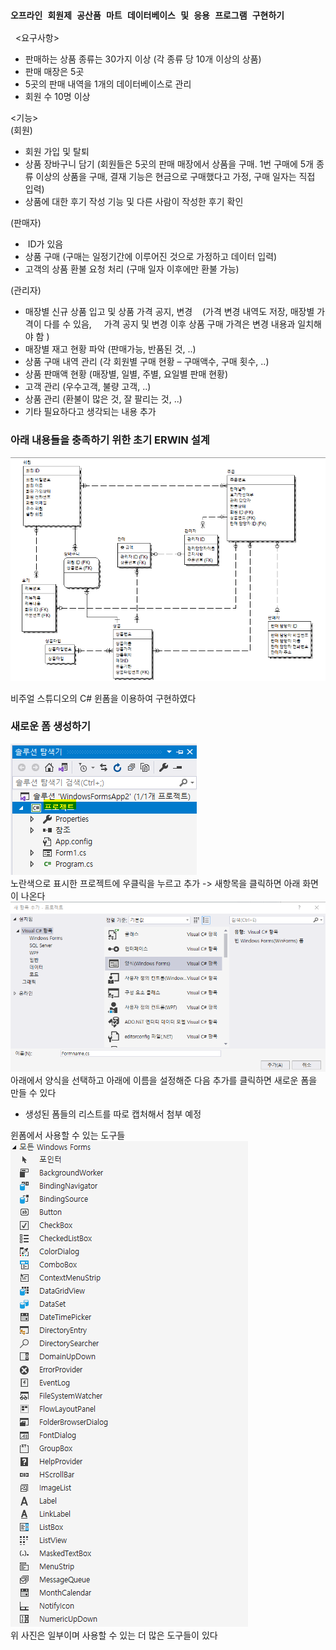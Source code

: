 ### ```오프라인 회원제 공산품 마트 데이터베이스 및 응용 프로그램 구현하기 ``` 


 
<요구사항>
- 판매하는 상품 종류는 30가지 이상 (각 종류 당 10개 이상의 상품)
- 판매 매장은 5곳
- 5곳의 판매 내역을 1개의 데이터베이스로 관리
- 회원 수 10명 이상
  
<기능>  
(회원)
- 회원 가입 및 탈퇴
- 상품 장바구니 담기 (회원들은 5곳의 판매 매장에서 상품을 구매. 1번 구매에 5개 종류 이상의 상품을 구매, 결재 기능은 현금으로 구매했다고 가정, 구매 일자는 직접 입력)
- 상품에 대한 후기 작성 기능 및 다른 사람이 작성한 후기 확인
   

(판매자)   
-  ID가 있음
- 상품 구매 (구매는 일정기간에 이루어진 것으로 가정하고 데이터 입력)
- 고객의 상품 환불 요청 처리 (구매 일자 이후에만 환불 가능)  

(관리자)
- 매장별 신규 상품 입고 및 상품 가격 공지, 변경
   (가격 변경 내역도 저장, 매장별 가격이 다를 수 있음,
    가격 공지 및 변경 이후 상품 구매 가격은 변경 내용과 일치해야 함 )
- 매장별 재고 현황 파악 (판매가능, 반품된 것, ..)
- 상품 구매 내역 관리 (각 회원별 구매 현황 – 구매액수, 구매 횟수, ..)
- 상품 판매액 현황 (매장별, 일별, 주별, 요일별 판매 현황)
- 고객 관리 (우수고객, 불량 고객, ..)
- 상품 관리 (환불이 많은 것, 잘 팔리는 것, ..)
- 기타 필요하다고 생각되는 내용 추가
 

   
### 아래 내용들을 충족하기 위한 초기 ERWIN 설계
![image](./image/ERWIN.png)  



비주얼 스튜디오의 C# 윈폼을 이용하여 구현하였다

### 새로운 폼 생성하기
![image](./image/폼만들기1.png)  
노란색으로 표시한 프로젝트에 우클릭을 누르고 추가 -> 새항목을 클릭하면 아래 화면이 나온다
![image](./image/폼만들기2.png)  
아래에서 양식을 선택하고 아래에 이름을 설정해준 다음 추가를 클릭하면 새로운 폼을 만들 수 있다

 + 생성된 폼들의 리스트를 따로 캡처해서 첨부 예정 

윈폼에서 사용할 수 있는 도구들  
![image](./image/도구상자목록.png)  
위 사진은 일부이며 사용할 수 있는 더 많은 도구들이 있다